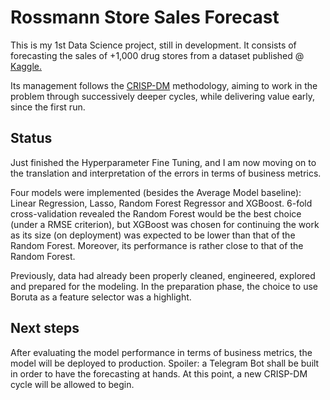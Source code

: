 # Rossmann Store Sales Forecast

This is my 1st Data Science project, still in development. It consists of forecasting the sales of +1,000 drug stores from a dataset published @ [Kaggle.](https://www.kaggle.com/c/rossmann-store-sales) 

Its management follows the [CRISP-DM](https://www.datascience-pm.com/crisp-dm-2/) methodology, aiming to work in the problem through successively deeper cycles, while delivering value early, since the first run.  

## Status

Just finished the Hyperparameter Fine Tuning, and I am now moving on to the translation and interpretation of the errors in terms of business metrics. 

Four models were implemented (besides the Average Model baseline): Linear Regression, Lasso, Random Forest Regressor and XGBoost. 6-fold cross-validation revealed the Random Forest would be the best choice (under a RMSE criterion), but XGBoost was chosen for continuing the work as its size (on deployment) was expected to be lower than that of the Random Forest. Moreover, its performance is rather close to that of the Random Forest. 

Previously, data had already been properly cleaned, engineered, explored and prepared for the modeling. In the preparation phase, the choice to use Boruta as a feature selector was a highlight. 

## Next steps 
	
After evaluating the model performance in terms of business metrics, the model will be deployed to production. Spoiler: a Telegram Bot shall be built in order to have the forecasting at hands. At this point, a new CRISP-DM cycle will be allowed to begin.
